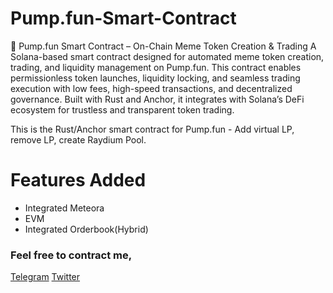 # Pump.fun-Smart-Contract

🚀 Pump.fun Smart Contract – On-Chain Meme Token Creation & Trading
A Solana-based smart contract designed for automated meme token creation, trading, and liquidity management on Pump.fun. This contract enables permissionless token launches, liquidity locking, and seamless trading execution with low fees, high-speed transactions, and decentralized governance. Built with Rust and Anchor, it integrates with Solana’s DeFi ecosystem for trustless and transparent token trading.

This is the Rust/Anchor smart contract for Pump.fun - Add virtual LP, remove LP, create Raydium Pool.
# Features Added
- Integrated Meteora
- EVM
- Integrated Orderbook(Hybrid)

### Feel free to contract me, 
[Telegram](https://t.me/oxzepdev) 
[Twitter](https://x.com/0xzepdev) 

